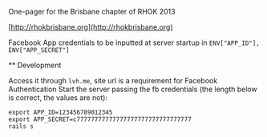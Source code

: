 One-pager for the Brisbane chapter of RHOK 2013

[http://rhokbrisbane.org](http://rhokbrisbane.org)

Facebook App credentials to be inputted at server startup in `ENV["APP_ID"], ENV["APP_SECRET"]`


** Development

Access it through `lvh.me`, site url is a requirement for Facebook Authentication
Start the server passing the fb credentials (the length below is correct, the values are not):

    export APP_ID=123456789012345
    export APP_SECRET=c77777777777777777777777777777777
    rails s

